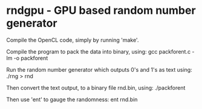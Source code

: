 rndgpu - GPU based random number generator
==========================================

Compile the OpenCL code, simply by running 'make'.

Compile the program to pack the data into binary, using:
gcc packforent.c -lm -o packforent

Run the random number generator which outputs 0's and 1's as text
using:
./rng > rnd

Then convert the text output, to a binary file rnd.bin, using:
./packforent

Then use 'ent' to gauge the randomness:
ent rnd.bin
